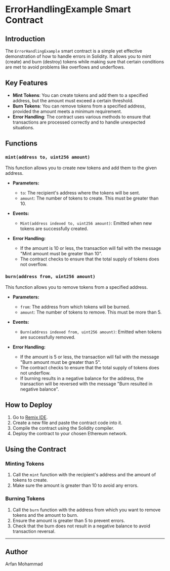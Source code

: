# ErrorHandlingExample Smart Contract

## Introduction

The `ErrorHandlingExample` smart contract is a simple yet effective demonstration of how to handle errors in Solidity. It allows you to mint (create) and burn (destroy) tokens while making sure that certain conditions are met to avoid problems like overflows and underflows.

## Key Features

- **Mint Tokens**: You can create tokens and add them to a specified address, but the amount must exceed a certain threshold.
- **Burn Tokens**: You can remove tokens from a specified address, provided the amount meets a minimum requirement.
- **Error Handling**: The contract uses various methods to ensure that transactions are processed correctly and to handle unexpected situations.

## Functions

### `mint(address to, uint256 amount)`

This function allows you to create new tokens and add them to the given address.

- **Parameters:**
  - `to`: The recipient's address where the tokens will be sent.
  - `amount`: The number of tokens to create. This must be greater than 10.

- **Events:**
  - `Mint(address indexed to, uint256 amount)`: Emitted when new tokens are successfully created.

- **Error Handling:**
  - If the amount is 10 or less, the transaction will fail with the message "Mint amount must be greater than 10".
  - The contract checks to ensure that the total supply of tokens does not overflow.

### `burn(address from, uint256 amount)`

This function allows you to remove tokens from a specified address.

- **Parameters:**
  - `from`: The address from which tokens will be burned.
  - `amount`: The number of tokens to remove. This must be more than 5.

- **Events:**
  - `Burn(address indexed from, uint256 amount)`: Emitted when tokens are successfully removed.

- **Error Handling:**
  - If the amount is 5 or less, the transaction will fail with the message "Burn amount must be greater than 5".
  - The contract checks to ensure that the total supply of tokens does not underflow.
  - If burning results in a negative balance for the address, the transaction will be reversed with the message "Burn resulted in negative balance".

## How to Deploy

1. Go to [Remix IDE](https://remix.ethereum.org/).
2. Create a new file and paste the contract code into it.
3. Compile the contract using the Solidity compiler.
4. Deploy the contract to your chosen Ethereum network.

## Using the Contract

### Minting Tokens

1. Call the `mint` function with the recipient's address and the amount of tokens to create.
2. Make sure the amount is greater than 10 to avoid any errors.

### Burning Tokens

1. Call the `burn` function with the address from which you want to remove tokens and the amount to burn.
2. Ensure the amount is greater than 5 to prevent errors.
3. Check that the burn does not result in a negative balance to avoid transaction reversal.


---
## Author
Arfan Mohammad
